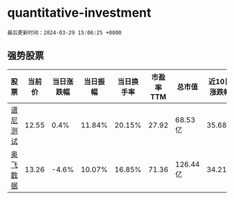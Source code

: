 # quantitative-investment

`最后更新时间：2024-03-29 15:06:25 +0800`

## 强势股票

|股票|当前价|当日涨跌幅|当日振幅|当日换手率|市盈率TTM|总市值|近10日涨跌幅|
|----|----|----|----|----|----|----|----|
|[谱尼测试](https://xueqiu.com/S/SZ300887)|12.55|0.4%|11.84%|20.15%|27.92|68.53亿|35.68%|
|[奥飞数据](https://xueqiu.com/S/SZ300738)|13.26|-4.6%|10.07%|16.85%|71.36|126.44亿|34.21%|
